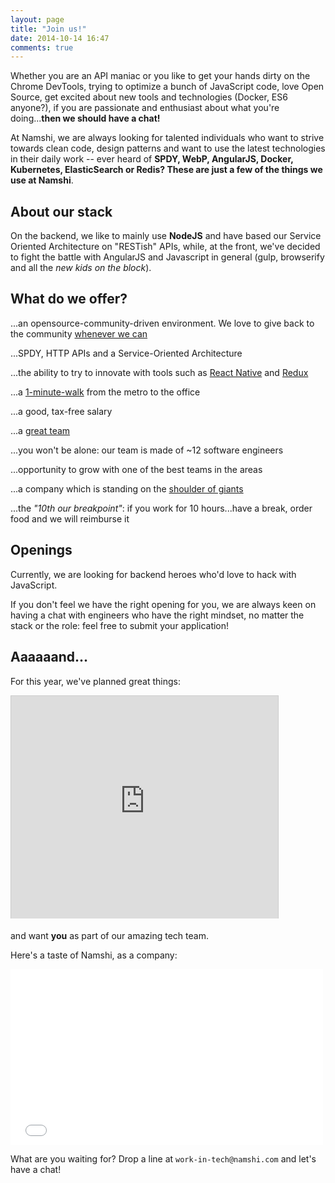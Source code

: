 ```yaml
---
layout: page
title: "Join us!"
date: 2014-10-14 16:47
comments: true
---
```


Whether you are an API maniac or you like to get your hands dirty on
the Chrome DevTools, trying to optimize a bunch of JavaScript code,
love Open Source, get excited about new tools and technologies
(Docker, ES6 anyone?), if you are passionate and enthusiast about
what you're doing...**then we should have a chat!**

At Namshi, we are always looking for talented individuals who want to strive
towards clean code, design patterns and want to use the latest
technologies in their daily work -- ever heard of **SPDY, WebP, AngularJS, Docker,
Kubernetes, ElasticSearch or Redis? These are just a few of the
things we use at Namshi**.

## About our stack

On the backend, we like to mainly use **NodeJS** and have based our
Service Oriented Architecture on "RESTish" APIs, while, at the front,
we've decided to fight the battle with AngularJS and Javascript in general
(gulp, browserify and all the *new kids on the block*).

## What do we offer?

...an opensource-community-driven environment. We love to give back to the community [whenever we can](http://github.com/namshi)

...SPDY, HTTP APIs and a Service-Oriented Architecture

...the ability to try to innovate with tools such as [React Native](https://facebook.github.io/react-native/) and [Redux](https://github.com/rackt/redux)

...a [1-minute-walk](https://www.google.com/maps/dir/First+Gulf+Bank+Metro+Station+1+-+Sheikh+Zayed+Rd+-+Dubai+-+United+Arab+Emirates/More+Cafe+Gold+%26+Diamond+Park+-+Sheikh+Zayed+Rd+-+Dubai+-+United+Arab+Emirates/@25.1264065,55.2068206,18z/data=!3m1!4b1!4m14!4m13!1m5!1m1!1s0x3e5f6bc621973f29:0x18a89384f349bdf6!2m2!1d55.207756!2d25.126699!1m5!1m1!1s0x3e5f6bc6122edfe3:0x435be27ccd3d1564!2m2!1d55.208316!2d25.126114!3e2) from the metro to the office

...a good, tax-free salary

...a [great team](/team)

...you won't be alone: our team is made of ~12 software engineers

...opportunity to grow with one of the best teams in the areas

...a company which is standing on the [shoulder of giants](http://www.rocket-internet.de/)

...the *"10th our breakpoint"*: if you work for 10 hours...have a break, order food and we will reimburse it

## Openings

Currently, we are looking for backend heroes who'd love to hack with JavaScript.

If you don't feel we have the right opening for you, we are always keen on
having a chat with engineers who have the right mindset, no matter the stack or
the role: feel free to submit your application!

## Aaaaaand...

For this year, we've planned great things:

<iframe src="http://www.slideshare.net/slideshow/embed_code/33642971" width="427" height="356" frameborder="0" marginwidth="0" marginheight="0" scrolling="no" style="border:1px solid #CCC; border-width:1px 1px 0; margin-bottom:5px; max-width: 100%;" allowfullscreen> </iframe>

and want **you** as part of our amazing
tech team.

Here's a taste of Namshi, as a company:

<iframe src="//player.vimeo.com/video/71411406" width="500" height="281" frameborder="0" webkitallowfullscreen mozallowfullscreen allowfullscreen></iframe>

What are you waiting for? Drop a line at `work-in-tech@namshi.com`
and let's have a chat!

